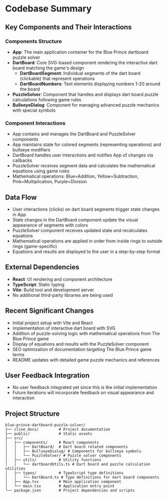 # Codebase Summary

## Key Components and Their Interactions

### Components Structure
- **App**: The main application container for the Blue Prince dartboard puzzle solver
- **DartBoard**: Core SVG-based component rendering the interactive dart board matching the game's design
  - **DartBoardSegment**: Individual segments of the dart board (clickable) that represent operations
  - **DartBoardNumbers**: Text elements displaying numbers 1-20 around the board
- **PuzzleSolver**: Component that handles and displays dart board puzzle calculations following game rules
- **BullseyeDialog**: Component for managing advanced puzzle mechanics with special symbols

### Component Interactions
- App contains and manages the DartBoard and PuzzleSolver components
- App maintains state for colored segments (representing operations) and bullseye modifiers
- DartBoard handles user interactions and notifies App of changes via callbacks
- PuzzleSolver receives segment data and calculates the mathematical equations using game rules
- Mathematical operations: Blue=Addition, Yellow=Subtraction, Pink=Multiplication, Purple=Division

## Data Flow
- User interactions (clicks) on dart board segments trigger state changes in App
- State changes in the DartBoard component update the visual appearance of segments with colors
- PuzzleSolver component receives updated state and recalculates equations
- Mathematical operations are applied in order from inside rings to outside rings (game-specific)
- Equations and results are displayed to the user in a step-by-step format

## External Dependencies
- **React**: UI rendering and component architecture
- **TypeScript**: Static typing
- **Vite**: Build tool and development server
- No additional third-party libraries are being used

## Recent Significant Changes
- Initial project setup with Vite and React
- Implementation of interactive dart board with SVG
- Addition of puzzle-solving logic with mathematical operations from The Blue Prince game
- Display of equations and results with the PuzzleSolver component
- SEO optimization of documentation targeting The Blue Prince game terms
- README updates with detailed game puzzle mechanics and references

## User Feedback Integration
- No user feedback integrated yet since this is the initial implementation
- Future iterations will incorporate feedback on visual appearance and interaction

## Project Structure
```
blue-prince-dartboard-puzzle-solver/
├── cline_docs/         # Project documentation
├── public/             # Static assets
├── src/
│   ├── components/     # React components
│   │   ├── DartBoard/  # Dart board related components
│   │   ├── BullseyeDialog/ # Components for bullseye symbols
│   │   └── PuzzleSolver/ # Puzzle solver components
│   ├── utils/          # Utility functions
│   │   └── dartboardUtils.ts # Dart board and puzzle calculation utilities
│   ├── types/          # TypeScript type definitions
│   │   └── DartBoard.ts # Type definitions for dart board components 
│   ├── App.tsx         # Main application component
│   └── main.tsx        # Application entry point
└── package.json        # Project dependencies and scripts
